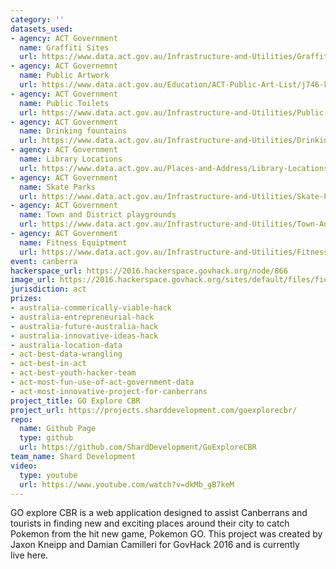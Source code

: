 ```yaml
---
category: ''
datasets_used:
- agency: ACT Government
  name: Graffiti Sites
  url: https://www.data.act.gov.au/Infrastructure-and-Utilities/Graffiti-Sites/wdpz-r2ns
- agency: ACT Governemnt
  name: Public Artwork
  url: https://www.data.act.gov.au/Education/ACT-Public-Art-List/j746-krni
- agency: ACT Government
  name: Public Toilets
  url: https://www.data.act.gov.au/Infrastructure-and-Utilities/Public-Toilets-in-the-ACT/3tyf-txjn
- agency: ACT Government
  name: Drinking fountains
  url: https://www.data.act.gov.au/Infrastructure-and-Utilities/Drinking-Fountains/8eg4-uskm
- agency: ACT Government
  name: Library Locations
  url: https://www.data.act.gov.au/Places-and-Address/Library-Locations/hssi-h7fk
- agency: ACT Government
  name: Skate Parks
  url: https://www.data.act.gov.au/Infrastructure-and-Utilities/Skate-Parks/3np9-m3i7
- agency: ACT Government
  name: Town and District playgrounds
  url: https://www.data.act.gov.au/Infrastructure-and-Utilities/Town-And-District-Playgrounds/fwth-mr9q
- agency: ACT Government
  name: Fitness Equiptment
  url: https://www.data.act.gov.au/Infrastructure-and-Utilities/Fitness-Sites/h4qc-3txc
event: canberra
hackerspace_url: https://2016.hackerspace.govhack.org/node/866
image_url: https://2016.hackerspace.govhack.org/sites/default/files/field/image/logo_20.png
jurisdiction: act
prizes:
- australia-commerically-viable-hack
- australia-entrepreneurial-hack
- australia-future-australia-hack
- australia-innovative-ideas-hack
- australia-location-data
- act-best-data-wrangling
- act-best-in-act
- act-best-youth-hacker-team
- act-most-fun-use-of-act-government-data
- act-most-innovative-project-for-canberrans
project_title: GO Explore CBR
project_url: https://projects.sharddevelopment.com/goexplorecbr/
repo:
  name: Github Page
  type: github
  url: https://github.com/ShardDevelopment/GoExploreCBR
team_name: Shard Development
video:
  type: youtube
  url: https://www.youtube.com/watch?v=dkMb_gB7keM
---
```


GO explore CBR is a web application designed to assist Canberrans and tourists in finding new and exciting places around their city to catch Pokemon from the hit new game, Pokemon GO. This project was created by Jaxon Kneipp and Damian Camilleri for GovHack 2016 and is currently live here.